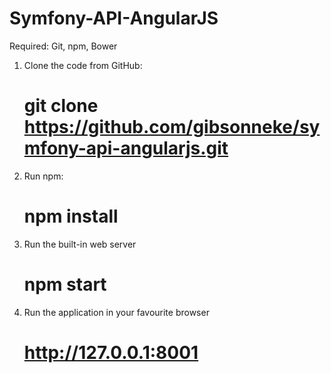 # Symfony-API-AngularJS
Required: Git, npm, Bower

1. Clone the code from GitHub:

    # git clone https://github.com/gibsonneke/symfony-api-angularjs.git

2. Run npm:

    # npm install

3. Run the built-in web server

	# npm start
	
4. Run the application in your favourite browser

	# http://127.0.0.1:8001